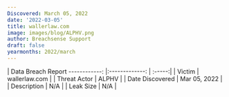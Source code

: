 ```yaml
---
Discovered: March 05, 2022
date: '2022-03-05'
title: wallerlaw.com
image: images/blog/ALPHV.png
author: Breachsense Support
draft: false
yearmonths: 2022/march
---
```



| Data Breach Report
------------:   |:-------------:    | :-----:|
| Victim    | wallerlaw.com      | 
| Threat Actor    | ALPHV      | 
| Date Discovered    | Mar 05, 2022      | 
| Description    | N/A      | 
| Leak Size    | N/A      | 

